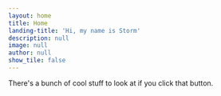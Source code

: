 ```yaml
---
layout: home
title: Home
landing-title: 'Hi, my name is Storm'
description: null
image: null
author: null
show_tile: false
---
```


There's a bunch of cool stuff to look at if you click that button.
